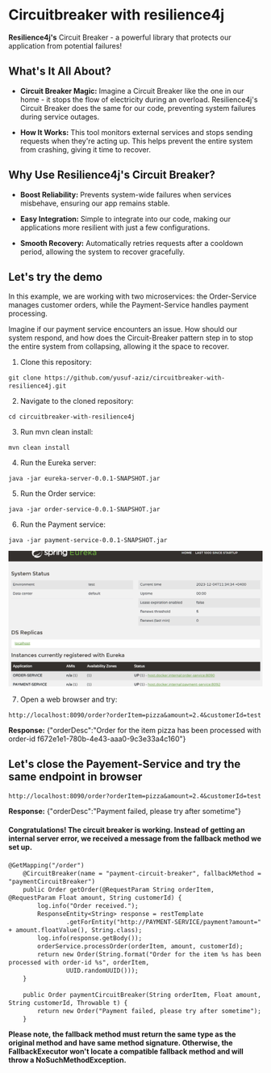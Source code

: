 # Circuitbreaker with resilience4j
**Resilience4j's** Circuit Breaker - a powerful library that protects our application from potential failures!

## What's It All About?

- **Circuit Breaker Magic:** Imagine a Circuit Breaker like the one in our home - it stops the flow of electricity during an overload. Resilience4j's Circuit Breaker does the same for our code, preventing system failures during service outages.

- **How It Works:** This tool monitors external services and stops sending requests when they're acting up. This helps prevent the entire system from crashing, giving it time to recover.

## Why Use Resilience4j's Circuit Breaker?

- **Boost Reliability:** Prevents system-wide failures when services misbehave, ensuring our app remains stable.

- **Easy Integration:** Simple to integrate into our code, making our applications more resilient with just a few configurations.

- **Smooth Recovery:** Automatically retries requests after a cooldown period, allowing the system to recover gracefully.

## Let's try the demo
In this example, we are working with two microservices: the Order-Service manages customer orders, while the Payment-Service handles payment processing. 

Imagine if our payment service encounters an issue. How should our system respond, and how does the Circuit-Breaker pattern step in to stop the entire system from collapsing, allowing it the space to recover.

1. Clone this repository:

```
git clone https://github.com/yusuf-aziz/circuitbreaker-with-resilience4j.git
```
2. Navigate to the cloned repository:

```
cd circuitbreaker-with-resilience4j
```
3. Run mvn clean install:

```
mvn clean install
```
4. Run the Eureka server:

```
java -jar eureka-server-0.0.1-SNAPSHOT.jar
```

5. Run the Order service:

```
java -jar order-service-0.0.1-SNAPSHOT.jar
```
6. Run the Payment service:

```
java -jar payment-service-0.0.1-SNAPSHOT.jar
```

![alt text](https://github.com/yusuf-aziz/circuitbreaker-with-resilience4j/blob/main/eureka-server-img.png?raw=true)

7. Open a web browser and try:

```
http://localhost:8090/order?orderItem=pizza&amount=2.4&customerId=test

```
**Response:**
{"orderDesc":"Order for the item pizza has been processed with order-id f672e1e1-780b-4e43-aaa0-9c3e33a4c160"}


## Let's close the Payement-Service and try the same endpoint in browser

```
http://localhost:8090/order?orderItem=pizza&amount=2.4&customerId=test

```
**Response:**
{"orderDesc":"Payment failed, please try after sometime"}

#### Congratulations! The circuit breaker is working. Instead of getting an internal server error, we received a message from the fallback method we set up.

```
@GetMapping("/order")
	@CircuitBreaker(name = "payment-circuit-breaker", fallbackMethod = "paymentCircuitBreaker")
	public Order getOrder(@RequestParam String orderItem, @RequestParam Float amount, String customerId) {
		log.info("Order received.");
		ResponseEntity<String> response = restTemplate
				.getForEntity("http://PAYMENT-SERVICE/payment?amount=" + amount.floatValue(), String.class);
		log.info(response.getBody());
		orderService.processOrder(orderItem, amount, customerId);
		return new Order(String.format("Order for the item %s has been processed with order-id %s", orderItem,
				UUID.randomUUID()));
	}

	public Order paymentCircuitBreaker(String orderItem, Float amount, String customerId, Throwable t) {
		return new Order("Payment failed, please try after sometime");
	}
```

**Please note, the fallback method must return the same type as the original method and have same method signature. Otherwise, the FallbackExecutor won't locate a compatible fallback method and will throw a NoSuchMethodException.**



